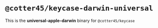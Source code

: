 # `@cotter45/keycase-darwin-universal`

This is the **universal-apple-darwin** binary for `@cotter45/keycase`
